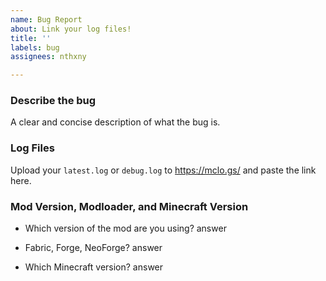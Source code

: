 ```yaml
---
name: Bug Report
about: Link your log files!
title: ''
labels: bug
assignees: nthxny

---
```


### Describe the bug
A clear and concise description of what the bug is.

### Log Files
Upload your `latest.log` or `debug.log` to https://mclo.gs/ and paste the link here.

### Mod Version, Modloader, and Minecraft Version
- Which version of the mod are you using?
answer

- Fabric, Forge, NeoForge?
answer

- Which Minecraft version?
answer
